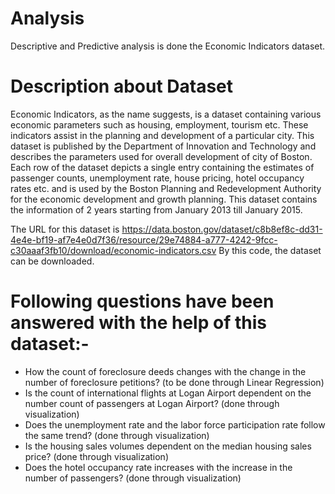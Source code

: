 # Analysis
Descriptive and Predictive analysis is done the Economic Indicators dataset.

# Description about Dataset
Economic Indicators, as the name suggests, is a dataset containing various economic parameters such as housing, employment, tourism etc. These indicators assist in the planning and development of a particular city. This dataset is published by the Department of Innovation and Technology and describes the parameters used for overall development of city of Boston. Each row of the dataset depicts a single entry containing the estimates of passenger counts, unemployment rate, house pricing, hotel occupancy rates etc. and is used by the Boston Planning and Redevelopment Authority for the economic development and growth planning. This dataset contains the information of 2 years starting from January 2013 till January 2015.

The URL for this dataset is https://data.boston.gov/dataset/c8b8ef8c-dd31-4e4e-bf19-af7e4e0d7f36/resource/29e74884-a777-4242-9fcc-c30aaaf3fb10/download/economic-indicators.csv By this code, the dataset can be downloaded.

# Following questions have been answered with the help of this dataset:-

* How the count of foreclosure deeds changes with the change in the number of foreclosure petitions? (to be done through Linear Regression)
* Is the count of international flights at Logan Airport dependent on the number count of passengers at Logan Airport? (done through visualization)
* Does the unemployment rate and the labor force participation rate follow the same trend? (done through visualization)
* Is the housing sales volumes dependent on the median housing sales price? (done through visualization)
* Does the hotel occupancy rate increases with the increase in the number of passengers? (done through visualization)
